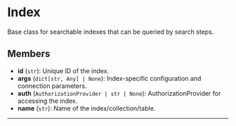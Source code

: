 # Index

Base class for searchable indexes that can be queried by search steps.

## Members
- **id** (`str`): Unique ID of the index.
- **args** (`dict[str, Any] | None`): Index-specific configuration and connection parameters.
- **auth** (`AuthorizationProvider | str | None`): AuthorizationProvider for accessing the index.
- **name** (`str`): Name of the index/collection/table.

---
